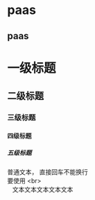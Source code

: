 paas
======
paas
------
# 一级标题 <br>
## 二级标题 <br>
### 三级标题 <br>
#### 四级标题 <br>
##### 五级标题 </br>
普通文本，
直接回车不能换行<br>
要使用 \<br> <br>
    文本文本文本文本文本
